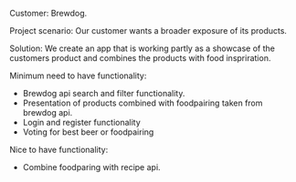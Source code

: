Customer: Brewdog.

Project scenario: Our customer wants a broader exposure of its products.

Solution: We create an app that is working partly as a showcase of the customers product and combines the products with food inspriration.

Minimum need to have functionality:

- Brewdog api search and filter functionality.
- Presentation of products combined with foodpairing taken from brewdog api.
- Login and register functionality
- Voting for best beer or foodpairing

Nice to have functionality:

- Combine foodparing with recipe api.

